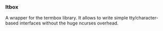 
### ltbox

A wrapper for the termbox library.  It allows to write simple tty/character-based interfaces without the huge ncurses overhead. 